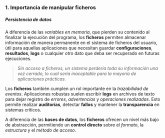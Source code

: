 ### **1. Importancia de manipular ficheros**

##### **Persistencia de datos**

A diferencia de las *variables en memoria*, que pierden su contenido al finalizar la ejecución del programa, los **ficheros** permiten almacenar información de manera permanente en el sistema de ficheros del usuario, útil para aquellas aplicaciones que necesitan guardar **configuraciones**, **resultados**, **logs** o cualquier otro dato que deba ser recuperado en futuras ejecuciones.

> *Sin acceso a ficheros, un sistema perdería toda su información una vez cerrado, lo cual sería inaceptable para la mayoría de aplicaciones prácticas.*

Los **ficheros** también cumplen un rol importante en la *trazabilidad de eventos*. Aplicaciones robustas suelen escribir **logs** en archivos de texto para dejar registro de *errores*, *advertencias* y *operaciones realizadas*. Esto permite realizar **auditorías**, detectar **fallos** y mantener la **transparencia** en sistemas críticos.

A diferencia de las **bases de datos**, los **ficheros** ofrecen un nivel más bajo de abstracción, permitiendo un **control directo** sobre el *formato*, la *estructura* y el *método de acceso*.


